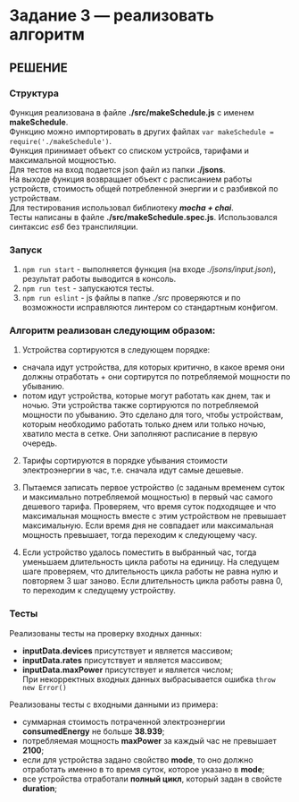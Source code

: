 # Задание 3 — реализовать алгоритм

## РЕШЕНИЕ

### Структура
Функция реализована в файле **./src/makeSchedule.js** с именем **makeSchedule**.   
Функцию можно импортировать в других файлах `var makeSchedule = require('./makeSchedule')`.   
Функция принимает объект со списком устройсв, тарифами и максимальной мощностью.  
Для тестов на вход подается json файл из папки **./jsons**.  
На выходе функция возвращает объект с расписанием работы устройств, стоимость общей потребленной энергии и с разбивкой по устройствам.   
Для тестирования использовал библиотеку ***mocha + chai***.  
Тесты написаны в файле **./src/makeSchedule.spec.js**.
Использовался синтаксис *es6* без транспиляции.

### Запуск
1. `npm run start` - выполняется функция (на входе *./jsons/input.json*), результат работы выводится в консоль.   
2. `npm run test` - запускаются тесты.   
3. `npm run eslint` - js файлы в папке *./src* проверяются и по возможности исправляются линтером со стандартным конфигом.   

### Алгоритм реализован следующим образом:
1. Устройства сортируются в следующем порядке: 
  - сначала идут устройства, для которых критично, в какое время они должны отработать + они сортирутся по потребляемой мощности по убыванию.  
  - потом идут устройства, которые могут работать как днем, так и ночью. Эти устройства также сортируются по потребляемой мощности по убыванию.
Это сделано для того, чтобы устройствам, которым необходимо работать только днем или только ночью, хватило места в сетке. Они заполняют расписание в первую очередь.

2. Тарифы сортируются в порядке убывания стоимости электроэнергии в час, т.е. сначала идут самые дешевые.

3. Пытаемся записать первое устройство (с заданым временем суток и максимально потребляемой мощностью) в первый час самого дешевого тарифа.
Проверяем, что время суток подходящее и что максимальная мощность вместе с этим устройством не превышает максимальную. Если время дня не совпадает или максимальная мощность превышает, тогда переходим к следующему часу.

4. Если устройство удалось поместить в выбранный час, тогда уменьшаем длительность цикла работы на единицу.
На следущем шаге проверяем, что длительность цикла работы не равна нулю и повторяем 3 шаг заново.
Если длительность цикла работы равна 0, то переходим к следущему устройству.

### Тесты
Реализованы тесты на проверку входных данных:  
- **inputData.devices** присутствует и является массивом;  
- **inputData.rates** присутствует и является массивом;  
- **inputData.maxPower** присутствует и является числом;  
При некорректных входных данных выбрасывается ошибка `throw new Error()`  

Реализованы тесты с входными данными из примера:
- суммарная стоимость потраченной электроэнергии **consumedEnergy** не больше **38.939**;
- потребляемая мощность **maxPower** за каждый час не превышает **2100**;
- если для устройства задано свойство **mode**, то оно должно отработать именно в то время суток, которое указано в **mode**;  
- все устройства отработали **полный цикл**, который задан в свойсте **duration**;  

